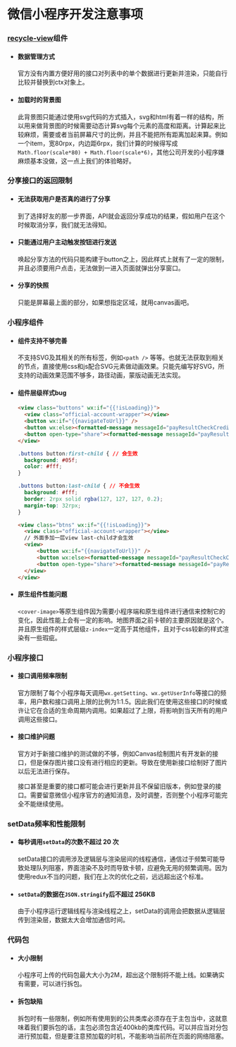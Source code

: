 # 微信小程序开发注意事项



### [recycle-view](https://developers.weixin.qq.com/miniprogram/dev/extended/component-plus/recycle-view.html)组件
- #### 数据管理方式

  官方没有内置方便好用的接口对列表中的单个数据进行更新并渲染，只能自行比较并替换到ctx对象上。

- #### 加载时的背景图

  此背景图只能通过使用svg代码的方式插入，svg和html有着一样的结构，所以用来做背景图的时候需要动态计算svg每个元素的高度和距离。计算起来比较麻烦，需要或者当前屏幕尺寸的比例，并且不能把所有距离加起来算。例如一个item，宽80rpx，内边距6rpx，我们计算的时候得写成`Math.floor(scale*80) + Math.floor(scale*6)`，其他公司开发的小程序嫌麻烦基本没做，这一点上我们的体验略好。

### 分享接口的返回限制

- #### 无法获取用户是否真的进行了分享

  到了选择好友的那一步界面，API就会返回分享成功的结果，假如用户在这个时候取消分享，我们就无法得知。

- #### 只能通过用户主动触发按钮进行发送

  唤起分享方法的代码只能构建于button之上，因此样式上就有了一定的限制，并且必须要用户点击，无法做到一进入页面就弹出分享窗口。
  
- #### 分享的快照

  只能是屏幕最上面的部分，如果想指定区域，就用canvas画吧。 

### 小程序组件

- #### 组件支持不够完善

  不支持SVG及其相关的所有标签，例如`<path />` 等等。也就无法获取到相关的节点，直接使用css和js配合SVG元素做动画效果。只能先编写好SVG，所支持的动画效果范围不够多，路径动画，蒙版动画无法实现。

- #### 组件层级样式bug

  ```html
  <view class="buttons" wx:if="{{!isLoading}}">
    <view class="official-account-wrapper"></view>
    <button wx:if="{{navigateToUrl}}" />
    <button wx:else><formatted-message messageId="payResultCheckCredits"/></button>
    <button open-type="share"><formatted-message messageId="payResultShareWithFriends" /></button>
  </view>
  ```

  ```css
  .buttons button:first-child { // 会生效
    background: #05f;
    color: #fff;
  }
  
  .buttons button:last-child { // 不会生效
    background: #fff;
    border: 2rpx solid rgba(127, 127, 127, 0.2);
    margin-top: 32rpx;
  }
  ```

  ```html
  <view class="btns" wx:if="{{!isLoading}}">
    <view class="official-account-wrapper"></view>
    // 外面多加一层view last-child才会生效
    <view>
    	<button wx:if="{{navigateToUrl}}" />
    	<button wx:else><formatted-message messageId="payResultCheckCredits"/></button>
    	<button open-type="share"><formatted-message messageId="payResultShareWithFriends" /></button>
    </view>
  </view>
  ```

- #### 原生组件性能问题

  `<cover-image>`等原生组件因为需要小程序端和原生组件进行通信来控制它的变化，因此性能上会有一定的影响。地图界面之前卡顿的主要原因就是这个。并且原生组件的样式层级`z-index`一定高于其他组件，且对于css较新的样式渲染有一些瑕疵。

### 小程序接口

- #### 接口调用频率限制

  官方限制了每个小程序每天调用`wx.getSetting`、`wx.getUserInfo`等接口的频率，用户数和接口调用上限的比例为1:1.5。因此我们在使用这些接口的时候或许让它在合适的生命周期内调用。如果超过了上限，将影响到当天所有的用户调用这些接口。

- #### 接口维护问题

  官方对于新接口维护的测试做的不够，例如Canvas绘制图片有开发新的接口，但是保存图片接口没有进行相应的更新。导致在使用新接口绘制好了图片以后无法进行保存。
  
  接口甚至是重要的接口都可能会进行更新并且不保留旧版本，例如登录的接口。需要留意微信小程序官方的通知消息，及时调整，否则整个小程序可能完全不能继续使用。

### setData频率和性能限制

- #### 每秒调用`setData`的次数不超过 20 次

  setData接口的调用涉及逻辑层与渲染层间的线程通信，通信过于频繁可能导致处理队列阻塞，界面渲染不及时而导致卡顿，应避免无用的频繁调用。因为使用redux不当的问题，我们在上次的优化之前，远远超出这个标准。

- #### `setData`的数据在`JSON.stringify`后不超过 256KB

  由于小程序运行逻辑线程与渲染线程之上，setData的调用会把数据从逻辑层传到渲染层，数据太大会增加通信时间。

### 代码包

- #### 大小限制

  小程序可上传的代码包最大大小为2M，超出这个限制将不能上线。如果确实有需要，可以进行拆包。

- #### 拆包缺陷

  拆包时有一些限制，例如所有使用到的公共类库必须存在于主包当中，这就意味着我们要拆包的话，主包必须包含近400kb的类库代码。可以并应当对分包进行预加载，但是要注意预加载的时机，不能影响当前所在页面的网络阻塞。



